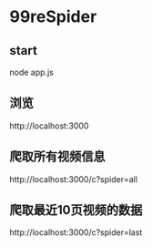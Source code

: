 # 99reSpider

## start
node app.js

## 浏览
http://localhost:3000

## 爬取所有视频信息
http://localhost:3000/c?spider=all

## 爬取最近10页视频的数据
http://localhost:3000/c?spider=last
